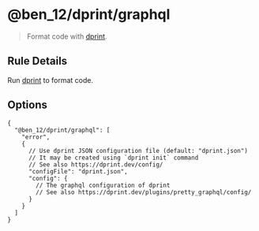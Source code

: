 # @ben_12/dprint/graphql

> Format code with [dprint].

## Rule Details

Run [dprint] to format code.

## Options

```jsonc
{
  "@ben_12/dprint/graphql": [
    "error",
    {
      // Use dprint JSON configuration file (default: "dprint.json")
      // It may be created using `dprint init` command
      // See also https://dprint.dev/config/
      "configFile": "dprint.json",
      "config": {
        // The graphql configuration of dprint
        // See also https://dprint.dev/plugins/pretty_graphql/config/
      }
    }
  ]
}
```

[dprint]: https://github.com/dprint/dprint
